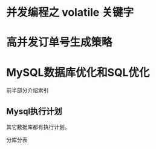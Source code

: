 

# 并发编程之 volatile 关键字







# 高并发订单号生成策略









# MySQL数据库优化和SQL优化





前半部分介绍索引





## Mysql执行计划

其它数据库都有执行计划。



分库分表







